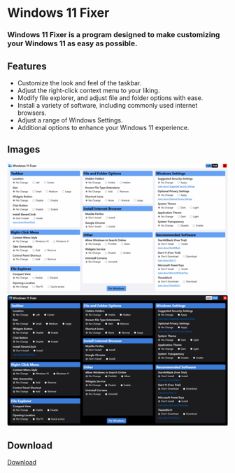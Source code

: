 # Windows 11 Fixer

### Windows 11 Fixer is a program designed to make customizing your Windows 11 as easy as possible.

## Features
- Customize the look and feel of the taskbar.
- Adjust the right-click context menu to your liking.
- Modify file explorer, and adjust file and folder options with ease.
- Install a variety of software, including commonly used internet browsers.
- Adjust a range of Windows Settings.
- Additional options to enhance your Windows 11 experience.

## Images
![screenshot](https://github.com/99natmar99/Windows-11-Fixer/blob/master/web-images/light.PNG)
![screenshot](https://github.com/99natmar99/Windows-11-Fixer/blob/master/web-images/dark.PNG)

## Download
[Download](https://github.com/99natmar99/Windows-11-Fixer/releases)

